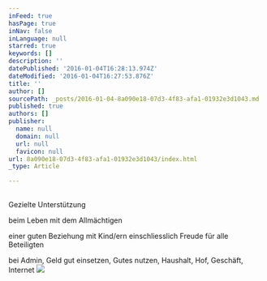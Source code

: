 ```yaml
---
inFeed: true
hasPage: true
inNav: false
inLanguage: null
starred: true
keywords: []
description: ''
datePublished: '2016-01-04T16:28:13.974Z'
dateModified: '2016-01-04T16:27:53.876Z'
title: ''
author: []
sourcePath: _posts/2016-01-04-8a090e18-07d3-4f83-afa1-01932e3d1043.md
published: true
authors: []
publisher:
  name: null
  domain: null
  url: null
  favicon: null
url: 8a090e18-07d3-4f83-afa1-01932e3d1043/index.html
_type: Article

---
```

## 

Gezielte Unterstützung

beim Leben mit dem Allmächtigen

einer guten Beziehung mit Kind/ern einschliesslich Freude für alle Beteiligten

bei Admin, Geld gut einsetzen, Gutes nutzen, Haushalt, Hof, Geschäft, Internet
![](https://the-grid-user-content.s3-us-west-2.amazonaws.com/13151057-8a11-4f24-926a-40a1f80bbbba.jpg)